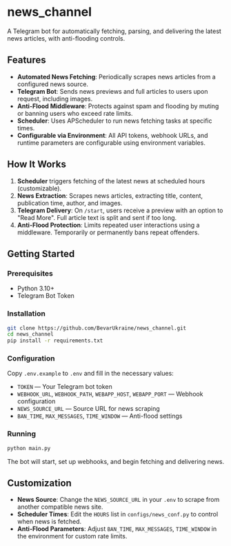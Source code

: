 # news_channel

A Telegram bot for automatically fetching, parsing, and delivering the latest news articles, with anti-flooding controls.

## Features

- **Automated News Fetching**: Periodically scrapes news articles from a configured news source.
- **Telegram Bot**: Sends news previews and full articles to users upon request, including images.
- **Anti-Flood Middleware**: Protects against spam and flooding by muting or banning users who exceed rate limits.
- **Scheduler**: Uses APScheduler to run news fetching tasks at specific times.
- **Configurable via Environment**: All API tokens, webhook URLs, and runtime parameters are configurable using environment variables.

## How It Works

1. **Scheduler** triggers fetching of the latest news at scheduled hours (customizable).
2. **News Extraction**: Scrapes news articles, extracting title, content, publication time, author, and images.
3. **Telegram Delivery**: On `/start`, users receive a preview with an option to "Read More". Full article text is split and sent if too long.
4. **Anti-Flood Protection**: Limits repeated user interactions using a middleware. Temporarily or permanently bans repeat offenders.

## Getting Started

### Prerequisites

- Python 3.10+
- Telegram Bot Token

### Installation

```bash
git clone https://github.com/BevarUkraine/news_channel.git
cd news_channel
pip install -r requirements.txt
```

### Configuration

Copy `.env.example` to `.env` and fill in the necessary values:

- `TOKEN` — Your Telegram bot token
- `WEBHOOK_URL`, `WEBHOOK_PATH`, `WEBAPP_HOST`, `WEBAPP_PORT` — Webhook configuration
- `NEWS_SOURCE_URL` — Source URL for news scraping
- `BAN_TIME`, `MAX_MESSAGES`, `TIME_WINDOW` — Anti-flood settings

### Running

```bash
python main.py
```

The bot will start, set up webhooks, and begin fetching and delivering news.


## Customization

- **News Source**: Change the `NEWS_SOURCE_URL` in your `.env` to scrape from another compatible news site.
- **Scheduler Times**: Edit the `HOURS` list in `configs/news_conf.py` to control when news is fetched.
- **Anti-Flood Parameters**: Adjust `BAN_TIME`, `MAX_MESSAGES`, `TIME_WINDOW` in the environment for custom rate limits.
